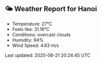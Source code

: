 <!-- WEATHER-START -->
## 🌤 Weather Report for Hanoi

- Temperature: 27°C
- Feels like: 31.16°C
- Conditions: overcast clouds
- Humidity: 94%
- Wind Speed: 4.63 m/s

Last updated: 2025-08-21 20:24:45 UTC
<!-- WEATHER-END -->
